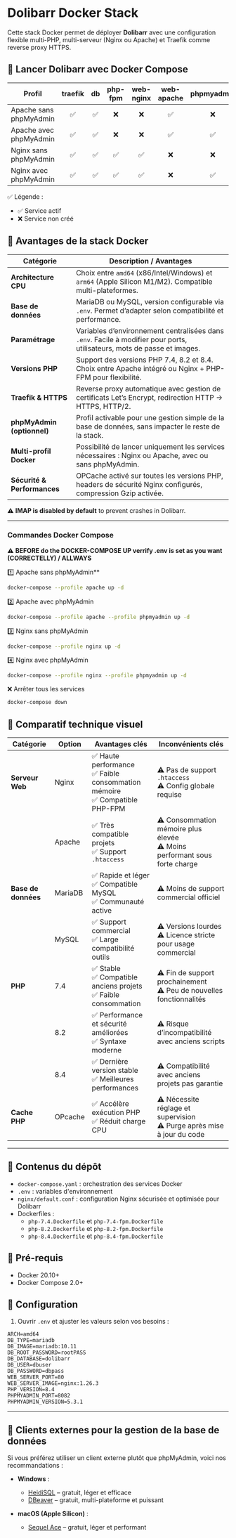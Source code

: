 # Dolibarr Docker Stack

Cette stack Docker permet de déployer **Dolibarr** avec une configuration flexible multi-PHP, multi-serveur (Nginx ou Apache) et Traefik comme reverse proxy HTTPS.

## 🔹 Lancer Dolibarr avec Docker Compose

| Profil                         | traefik | db  | php-fpm | web-nginx | web-apache | phpmyadmin |
|--------------------------------|:-------:|:---:|:-------:|:---------:|:----------:|:----------:|
| Apache sans phpMyAdmin         | ✅      | ✅  | ❌      | ❌        | ✅         | ❌         |
| Apache avec phpMyAdmin         | ✅      | ✅  | ❌      | ❌        | ✅         | ✅         |
| Nginx sans phpMyAdmin          | ✅      | ✅  | ✅      | ✅        | ❌         | ❌         |
| Nginx avec phpMyAdmin          | ✅      | ✅  | ✅      | ✅        | ❌         | ✅         |

✅ Légende :  
- ✅ Service actif  
- ❌ Service non créé

## 🔹 Avantages de la stack Docker

| Catégorie                  | Description / Avantages                                                                                 |
|-----------------------------|--------------------------------------------------------------------------------------------------------|
| **Architecture CPU**        | Choix entre `amd64` (x86/Intel/Windows) et `arm64` (Apple Silicon M1/M2). Compatible multi-plateformes.|
| **Base de données**         | MariaDB ou MySQL, version configurable via `.env`. Permet d’adapter selon compatibilité et performance.|
| **Paramétrage**             | Variables d’environnement centralisées dans `.env`. Facile à modifier pour ports, utilisateurs, mots de passe et images. |
| **Versions PHP**            | Support des versions PHP 7.4, 8.2 et 8.4. Choix entre Apache intégré ou Nginx + PHP-FPM pour flexibilité. |
| **Traefik & HTTPS**         | Reverse proxy automatique avec gestion de certificats Let’s Encrypt, redirection HTTP → HTTPS, HTTP/2. |
| **phpMyAdmin (optionnel)**  | Profil activable pour une gestion simple de la base de données, sans impacter le reste de la stack.    |
| **Multi-profil Docker**     | Possibilité de lancer uniquement les services nécessaires : Nginx ou Apache, avec ou sans phpMyAdmin.  |
| **Sécurité & Performances** | OPCache activé sur toutes les versions PHP, headers de sécurité Nginx configurés, compression Gzip activée. |

⚠️ **IMAP is disabled by default** to prevent crashes in Dolibarr.

---

### Commandes Docker Compose

⚠️ **BEFORE do the DOCKER-COMPOSE UP verrify .env is set as you want (CORRECTELLY) / ALLWAYS**

1️⃣ Apache sans phpMyAdmin**  
```bash
docker-compose --profile apache up -d
```
2️⃣ Apache avec phpMyAdmin
```bash
docker-compose --profile apache --profile phpmyadmin up -d
```
3️⃣ Nginx sans phpMyAdmin
```bash
docker-compose --profile nginx up -d
```
4️⃣ Nginx avec phpMyAdmin
```bash
docker-compose --profile nginx --profile phpmyadmin up -d
```
❌ Arrêter tous les services
```bash
docker-compose down
```

## 🔹 Comparatif technique visuel

| Catégorie             | Option         | Avantages clés                                   | Inconvénients clés                               |
|----------------------|----------------|-------------------------------------------------|-------------------------------------------------|
| **Serveur Web**       | Nginx          | ✅ Haute performance<br>✅ Faible consommation mémoire<br>✅ Compatible PHP-FPM | ⚠ Pas de support `.htaccess`<br>⚠ Config globale requise |
|                       | Apache         | ✅ Très compatible projets<br>✅ Support `.htaccess` | ⚠ Consommation mémoire plus élevée<br>⚠ Moins performant sous forte charge |
| **Base de données**   | MariaDB        | ✅ Rapide et léger<br>✅ Compatible MySQL<br>✅ Communauté active | ⚠ Moins de support commercial officiel |
|                       | MySQL          | ✅ Support commercial<br>✅ Large compatibilité outils | ⚠ Versions lourdes<br>⚠ Licence stricte pour usage commercial |
| **PHP**               | 7.4            | ✅ Stable<br>✅ Compatible anciens projets<br>✅ Faible consommation | ⚠ Fin de support prochainement<br>⚠ Peu de nouvelles fonctionnalités |
|                       | 8.2            | ✅ Performance et sécurité améliorées<br>✅ Syntaxe moderne | ⚠ Risque d’incompatibilité avec anciens scripts |
|                       | 8.4            | ✅ Dernière version stable<br>✅ Meilleures performances | ⚠ Compatibilité avec anciens projets pas garantie |
| **Cache PHP**         | OPcache        | ✅ Accélère exécution PHP<br>✅ Réduit charge CPU | ⚠ Nécessite réglage et supervision<br>⚠ Purge après mise à jour du code |

---

## 🔹 Contenus du dépôt

- `docker-compose.yaml` : orchestration des services Docker  
- `.env` : variables d'environnement  
- `nginx/default.conf` : configuration Nginx sécurisée et optimisée pour Dolibarr  
- Dockerfiles :
  - `php-7.4.Dockerfile` et `php-7.4-fpm.Dockerfile`
  - `php-8.2.Dockerfile` et `php-8.2-fpm.Dockerfile`
  - `php-8.4.Dockerfile` et `php-8.4-fpm.Dockerfile`

## 🔹 Pré-requis

- Docker 20.10+  
- Docker Compose 2.0+

## 🔹 Configuration

1. Ouvrir `.env` et ajuster les valeurs selon vos besoins :

```env
ARCH=amd64
DB_TYPE=mariadb
DB_IMAGE=mariadb:10.11
DB_ROOT_PASSWORD=rootPASS
DB_DATABASE=dolibarr
DB_USER=dbuser
DB_PASSWORD=dbpass
WEB_SERVER_PORT=80
WEB_SERVER_IMAGE=nginx:1.26.3
PHP_VERSION=8.4
PHPMYADMIN_PORT=8082
PHPMYADMIN_VERSION=5.3.1
```

---

## 🔹 Clients externes pour la gestion de la base de données

Si vous préférez utiliser un client externe plutôt que phpMyAdmin, voici nos recommandations :

- **Windows** :  
  - [HeidiSQL](https://www.heidisql.com/) – gratuit, léger et efficace  
  - [DBeaver](https://dbeaver.io/) – gratuit, multi-plateforme et puissant  

- **macOS (Apple Silicon)** :  
  - [Sequel Ace](https://apps.apple.com/fr/app/sequel-ace/id1518036000?mt=12) – gratuit, léger et performant


